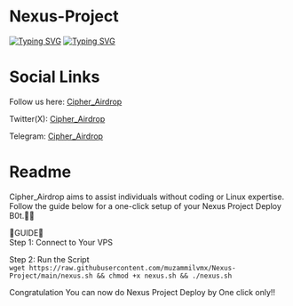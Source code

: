 # Nexus-Project

[![Typing SVG](https://readme-typing-svg.demolab.com/?lines=Nexus+Project+Deploy)](https://git.io/typing-svg)
[![Typing SVG](https://readme-typing-svg.demolab.com/?lines=By+Cipher_Airdrop)](https://git.io/typing-svg)

<h1>Social Links</h1>

Follow us here: [Cipher_Airdrop](https://linktr.ee/cadrop)

Twitter(X): [Cipher_Airdrop](https://x.com/cipher_airdrop)

Telegram: [Cipher_Airdrop](https://t.me/+tFmYJSANTD81MzE1)


<h1>Readme</h1>
Cipher_Airdrop aims to assist individuals without coding or Linux expertise. Follow the guide below for a one-click setup of your Nexus Project Deploy B0t.👏😒

🌟GUIDE🌟<br>
Step 1: Connect to Your VPS

Step 2: Run the Script<br>
`wget https://raw.githubusercontent.com/muzammilvmx/Nexus-Project/main/nexus.sh && chmod +x nexus.sh && ./nexus.sh `<br>

Congratulation You can now do Nexus Project Deploy by One click only!!<br>
